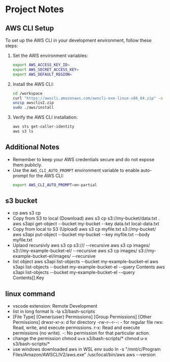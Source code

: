 # Project Notes

## AWS CLI Setup
To set up the AWS CLI in your development environment, follow these steps:

1. Set the AWS environment variables:
    ```sh
    export AWS_ACCESS_KEY_ID=
    export AWS_SECRET_ACCESS_KEY=
    export AWS_DEFAULT_REGION=
    ```

2. Install the AWS CLI:
    ```sh
    cd /workspace
    curl "https://awscli.amazonaws.com/awscli-exe-linux-x86_64.zip" -o "awscliv2.zip"
    unzip awscliv2.zip
    sudo ./aws/install
    ```

3. Verify the AWS CLI installation:
    ```sh
    aws sts get-caller-identity
    aws s3 ls
    ```

## Additional Notes
- Remember to keep your AWS credentials secure and do not expose them publicly.
- Use the `AWS_CLI_AUTO_PROMPT` environment variable to enable auto-prompt for the AWS CLI:
    ```sh
    export AWS_CLI_AUTO_PROMPT=on-partial
    ```

## s3 bucket
- cp
    aws s3 cp <source> <destination>
- Copy from S3 to local (Download)
    aws s3 cp s3://my-bucket/data.txt .
    aws s3api get-object --bucket my-bucket --key data.txt local-data.txt
- Copy from local to S3 (Upload)
    aws s3 cp myfile.txt s3://my-bucket/
    aws s3api put-object --bucket my-bucket --key myfile.txt --body myfile.txt
- Uplaod recursivly
    aws s3 cp <local-folder-path> s3://<bucket-name>/<local-folder-name> --recursive
    aws s3 cp images/ s3://my-example-bucket-el/ --recursive
    aws s3 cp images/ s3://my-example-bucket-el/images/ --recursive
- list object
    aws s3api list-objects --bucket my-example-bucket-el
    aws s3api list-objects --bucket my-example-bucket-el --query Contents
    aws s3api list-objects --bucket my-example-bucket-el --query Contents[].Key

## linux command
- vscode extension: Remote Development
- list in long format 
    ls -la s3/bash-scripts
- [File Type] [Owner(user) Permissions] [Group Permissions] [Other Permissions]
    drwxr-xr-x: d for directory 
    -rw-r--r--: - for regular file
    rwx: Read, write, and execute permissions.
    r-x: Read and execute permissions (no write).
    -: No permission for that particular action.
- change the permission
    chmod u+x s3/bash-scripts/*
    chmod u-x s3/bash-scripts/*
- use windows downloaded aws in WSL env
    sudo ln -s "/mnt/c/Program Files/Amazon/AWSCLIV2/aws.exe" /usr/local/bin/aws
    aws --version

